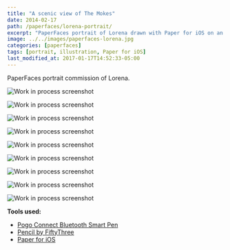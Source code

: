 ```yaml
---
title: "A scenic view of The Mokes"
date: 2014-02-17
path: /paperfaces/lorena-portrait/
excerpt: "PaperFaces portrait of Lorena drawn with Paper for iOS on an iPad."
image: ../../images/paperfaces-lorena.jpg
categories: [paperfaces]
tags: [portrait, illustration, Paper for iOS]
last_modified_at: 2017-01-17T14:52:33-05:00
---
```


PaperFaces portrait commission of Lorena.

![Work in process screenshot](../../images/paperfaces-lorena-process-1-lg.jpg)

![Work in process screenshot](../../images/paperfaces-lorena-process-2-lg.jpg)

![Work in process screenshot](../../images/paperfaces-lorena-process-3-lg.jpg)

![Work in process screenshot](../../images/paperfaces-lorena-process-4-lg.jpg)

![Work in process screenshot](../../images/paperfaces-lorena-process-5-lg.jpg)

![Work in process screenshot](../../images/paperfaces-lorena-process-6-lg.jpg)

![Work in process screenshot](../../images/paperfaces-lorena-process-7-lg.jpg)

![Work in process screenshot](../../images/paperfaces-lorena-process-8-lg.jpg)

![Work in process screenshot](../../images/paperfaces-lorena-process-9-lg.jpg)

**Tools used:**

- [Pogo Connect Bluetooth Smart Pen](https://www.amazon.com/gp/product/B009K448L4/ref=as_li_ss_tl?ie=UTF8&camp=1789&creative=390957&creativeASIN=B009K448L4&linkCode=as2&tag=mademist-20)
- [Pencil by FiftyThree](https://www.amazon.com/FiftyThree-Digital-Stylus-Pencil-iPhone/dp/B01JJBUYR4/ref=as_li_ss_tl?keywords=pencil+53&qid=1550586265&s=gateway&sr=8-3&linkCode=ll1&tag=mademist-20&linkId=0134793cb840affff60f2e45a7f64678&language=en_US)
- [Paper for iOS](https://paper.bywetransfer.com/)

